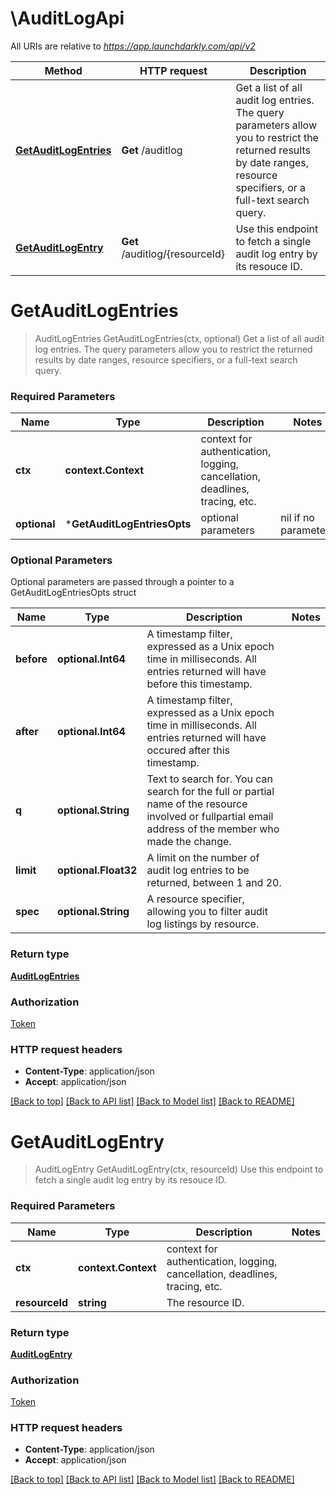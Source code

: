 # \AuditLogApi

All URIs are relative to *https://app.launchdarkly.com/api/v2*

Method | HTTP request | Description
------------- | ------------- | -------------
[**GetAuditLogEntries**](AuditLogApi.md#GetAuditLogEntries) | **Get** /auditlog | Get a list of all audit log entries. The query parameters allow you to restrict the returned results by date ranges, resource specifiers, or a full-text search query.
[**GetAuditLogEntry**](AuditLogApi.md#GetAuditLogEntry) | **Get** /auditlog/{resourceId} | Use this endpoint to fetch a single audit log entry by its resouce ID.


# **GetAuditLogEntries**
> AuditLogEntries GetAuditLogEntries(ctx, optional)
Get a list of all audit log entries. The query parameters allow you to restrict the returned results by date ranges, resource specifiers, or a full-text search query.

### Required Parameters

Name | Type | Description  | Notes
------------- | ------------- | ------------- | -------------
 **ctx** | **context.Context** | context for authentication, logging, cancellation, deadlines, tracing, etc.
 **optional** | ***GetAuditLogEntriesOpts** | optional parameters | nil if no parameters

### Optional Parameters
Optional parameters are passed through a pointer to a GetAuditLogEntriesOpts struct

Name | Type | Description  | Notes
------------- | ------------- | ------------- | -------------
 **before** | **optional.Int64**| A timestamp filter, expressed as a Unix epoch time in milliseconds. All entries returned will have before this timestamp. | 
 **after** | **optional.Int64**| A timestamp filter, expressed as a Unix epoch time in milliseconds. All entries returned will have occured after this timestamp. | 
 **q** | **optional.String**| Text to search for. You can search for the full or partial name of the resource involved or fullpartial email address of the member who made the change. | 
 **limit** | **optional.Float32**| A limit on the number of audit log entries to be returned, between 1 and 20. | 
 **spec** | **optional.String**| A resource specifier, allowing you to filter audit log listings by resource. | 

### Return type

[**AuditLogEntries**](AuditLogEntries.md)

### Authorization

[Token](../README.md#Token)

### HTTP request headers

 - **Content-Type**: application/json
 - **Accept**: application/json

[[Back to top]](#) [[Back to API list]](../README.md#documentation-for-api-endpoints) [[Back to Model list]](../README.md#documentation-for-models) [[Back to README]](../README.md)

# **GetAuditLogEntry**
> AuditLogEntry GetAuditLogEntry(ctx, resourceId)
Use this endpoint to fetch a single audit log entry by its resouce ID.

### Required Parameters

Name | Type | Description  | Notes
------------- | ------------- | ------------- | -------------
 **ctx** | **context.Context** | context for authentication, logging, cancellation, deadlines, tracing, etc.
  **resourceId** | **string**| The resource ID. | 

### Return type

[**AuditLogEntry**](AuditLogEntry.md)

### Authorization

[Token](../README.md#Token)

### HTTP request headers

 - **Content-Type**: application/json
 - **Accept**: application/json

[[Back to top]](#) [[Back to API list]](../README.md#documentation-for-api-endpoints) [[Back to Model list]](../README.md#documentation-for-models) [[Back to README]](../README.md)

